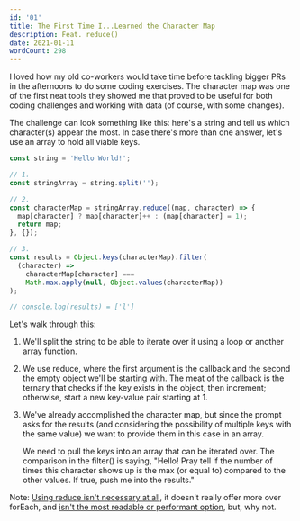 ```yaml
---
id: '01'
title: The First Time I...Learned the Character Map
description: Feat. reduce()
date: 2021-01-11
wordCount: 298
---
```


I loved how my old co-workers would take time before tackling bigger PRs in the afternoons to do some coding exercises. The character map was one of the first neat tools they showed me that proved to be useful for both coding challenges and working with data (of course, with some changes).

The challenge can look something like this: here's a string and tell us which character(s) appear the most. In case there's more than one answer, let's use an array to hold all viable keys.

```js
const string = 'Hello World!';

// 1.
const stringArray = string.split('');

// 2.
const characterMap = stringArray.reduce((map, character) => {
  map[character] ? map[character]++ : (map[character] = 1);
  return map;
}, {});

// 3.
const results = Object.keys(characterMap).filter(
  (character) =>
    characterMap[character] ===
    Math.max.apply(null, Object.values(characterMap))
);

// console.log(results) = ['l']
```

Let's walk through this:

1. We'll split the string to be able to iterate over it using a loop or another array function.
2. We use reduce, where the first argument is the callback and the second the empty object we'll be starting with. The meat of the callback is the ternary that checks if the key exists in the object, then increment; otherwise, start a new key-value pair starting at 1.
3. We've already accomplished the character map, but since the prompt asks for the results (and considering the possibility of multiple keys with the same value) we want to provide them in this case in an array.

   We need to pull the keys into an array that can be iterated over. The comparison in the filter() is saying, "Hello! Pray tell if the number of times this character shows up is the max (or equal to) compared to the other values. If true, push me into the results."

Note: <a
            href="https://twitter.com/dan_abramov/status/1338253118199508992"
            target="_blank"
            rel="noopener noreferrer"
          >Using reduce isn't necessary at all</a>, it doesn't really offer more over forEach, and <a
            href="https://twitter.com/Moe_V2/status/1338254633328922627"
            target="_blank"
            rel="noopener noreferrer"
          >isn't the most readable or performant option</a>, but, why not.
